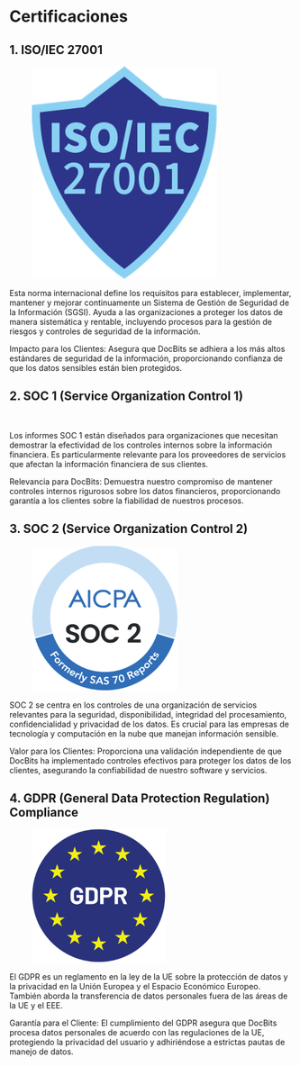 # Certificaciones

## 1. ISO/IEC 27001

<figure><img src="../.gitbook/assets/certifications1.png" alt=""><figcaption></figcaption></figure>

Esta norma internacional define los requisitos para establecer, implementar, mantener y mejorar continuamente un Sistema de Gestión de Seguridad de la Información (SGSI). Ayuda a las organizaciones a proteger los datos de manera sistemática y rentable, incluyendo procesos para la gestión de riesgos y controles de seguridad de la información.

Impacto para los Clientes: Asegura que DocBits se adhiera a los más altos estándares de seguridad de la información, proporcionando confianza de que los datos sensibles están bien protegidos.

## 2. SOC 1 (Service Organization Control 1)

<figure><img src="../.gitbook/assets/certifications2.avif" alt=""><figcaption></figcaption></figure>

Los informes SOC 1 están diseñados para organizaciones que necesitan demostrar la efectividad de los controles internos sobre la información financiera. Es particularmente relevante para los proveedores de servicios que afectan la información financiera de sus clientes.

Relevancia para DocBits: Demuestra nuestro compromiso de mantener controles internos rigurosos sobre los datos financieros, proporcionando garantía a los clientes sobre la fiabilidad de nuestros procesos.

## 3. SOC 2 (Service Organization Control 2)

<figure><img src="../.gitbook/assets/certifications3.png" alt=""><figcaption></figcaption></figure>

SOC 2 se centra en los controles de una organización de servicios relevantes para la seguridad, disponibilidad, integridad del procesamiento, confidencialidad y privacidad de los datos. Es crucial para las empresas de tecnología y computación en la nube que manejan información sensible.

Valor para los Clientes: Proporciona una validación independiente de que DocBits ha implementado controles efectivos para proteger los datos de los clientes, asegurando la confiabilidad de nuestro software y servicios.

## 4. GDPR (General Data Protection Regulation) Compliance

<figure><img src="../.gitbook/assets/certifications4.png" alt=""><figcaption></figcaption></figure>

El GDPR es un reglamento en la ley de la UE sobre la protección de datos y la privacidad en la Unión Europea y el Espacio Económico Europeo. También aborda la transferencia de datos personales fuera de las áreas de la UE y el EEE.

Garantía para el Cliente: El cumplimiento del GDPR asegura que DocBits procesa datos personales de acuerdo con las regulaciones de la UE, protegiendo la privacidad del usuario y adhiriéndose a estrictas pautas de manejo de datos.
